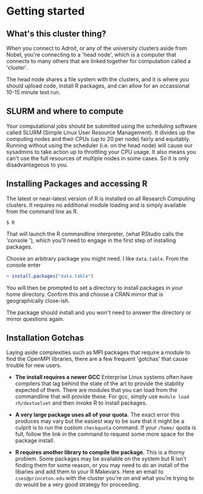 # Getting started 

## What's this cluster thing?

When you connect to Adroit, or any of the university clusters aside
from Nobel, you're connecting to a 'head node', which is a computer
that connects to many others that are linked together for computation
called a 'cluster'.

The head node shares a file system with the clusters, and it is where
you should upload code, install R packages, and can allow for an 
occassional 10-15 minute test run.

## SLURM and where to compute

Your computational jobs should be submitted using the scheduling software
called SLURM (Simple Linux User Resource Management). It divides up the 
computing nodes and their CPUs (up to 20 per node) fairly and equitably.
Running without using the scheduler (i.e. on the head node) will cause
our sysadmins to take action up to throttling your CPU usage. It also 
means you can't use the full resources of multiple nodes in some cases.
So it is only disadvantageous to you.

## Installing Packages and accessing R

The latest or near-latest version of R is installed on all Research Computing
clusters. It requires no additional module loading and is simply available
from the command line as R.

```shell
$ R
```

That will launch the R commandline interpreter, (what RStudio calls the
'console '), which you'll need to engage in the first step of installing 
packages.

Choose an arbitrary package you might need. I like `data.table`. From the
console enter

```R
> install.packages("data.table")
```

You will then be prompted to set a directory to install packages in your 
home directory. Confirm this and choose a CRAN mirror that is geographically
close-ish. 

The package should install and you won't need to answer the directory or 
mirror questions again.

## Installation Gotchas

Laying aside complexities such as MPI packages that require a module to
find the OpenMPI libraries, there are a few frequent 'gotchas' that cause
trouble for new users.

* **The install requires a newer GCC** Enterprise Linux systems often have
compilers that lag behind the state of the art to provide the stability 
expected of them. There are modules that you can load from the commandline that
will provide these. For gcc, simply use `module load rh/devtoolset` and then
invoke R to install packages. 

* **A very large package uses all of your quota.** The exact error this produces
may vary but the easiest way to be sure that it might be a culprit is to run
the custom `checkquota` command. If your `/home/` quota is full, follow the
link in the command to request some more space for the package install.

* **R requires another library to compile the package.** This is a thorny problem.
Some packages may be available on the system but R isn't finding them for some reason,
or you may need to do an install of the libaries and add them to your R Makevars. Here
an email to `cses@princeton.edu` with the cluster you're on and what you're trying to
do would be a very good strategy for proceeding. 
